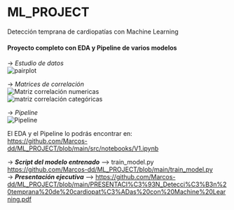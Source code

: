 # ML_PROJECT
Detección temprana de cardiopatías con Machine Learning  
#### Proyecto completo con EDA y Pipeline de varios modelos  

-> *Estudio de datos*  
![pairplot](https://user-images.githubusercontent.com/112617463/207574150-5e430d9b-9ce4-4fe5-b0a7-0ed9af3a1f6b.png)  
  
-> *Matrices de correlación*  
![Matriz correlación numericas](https://user-images.githubusercontent.com/112617463/207574257-a227b748-c75e-450f-b558-4fc8327e133f.png)  
![matriz correlación categóricas](https://user-images.githubusercontent.com/112617463/207574259-7c8f477d-f982-45bb-ba09-8286a5969609.png)  

-> *Pipeline*  
![Pipeline](https://user-images.githubusercontent.com/112617463/207574540-d78bd127-5631-43f5-9eee-6c5b89a420eb.png)    
 
 El EDA y el Pipeline lo podrás encontrar en:  
  https://github.com/Marcos-dd/ML_PROJECT/blob/main/src/notebooks/V1.ipynb  
 
-> ***Script del modelo entrenado*** --> train_model.py https://github.com/Marcos-dd/ML_PROJECT/blob/main/train_model.py  
-> ***Presentación ejecutiva*** --> https://github.com/Marcos-dd/ML_PROJECT/blob/main/PRESENTACI%C3%93N_Detecci%C3%B3n%20temprana%20de%20cardiopat%C3%ADas%20con%20Machine%20Learning.pdf
